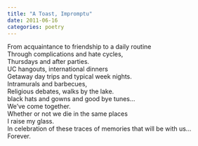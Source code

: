```yaml
---
title: "A Toast, Impromptu"
date: 2011-06-16
categories: poetry
---
```


From acquaintance to friendship to a daily routine<br />
Through complications and hate cycles,<br />
Thursdays and after parties.<br />
UC hangouts, international dinners<br />
Getaway day trips and typical week nights.<br />
Intramurals and barbecues,<br />
Religious debates, walks by the lake.<br />
black hats and gowns and good bye tunes…<br />
We’ve come together.<br />
Whether or not we die in the same places<br />
I raise my glass.<br />
In celebration of these traces of memories that will be with us…<br />
Forever.<br />
